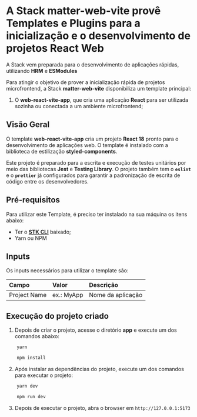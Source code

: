 # A Stack **matter-web-vite** provê Templates e Plugins para a inicialização e o desenvolvimento de projetos **React Web**

A Stack vem preparada para o desenvolvimento de aplicações rápidas, utilizando **HRM** e **ESModules**

Para atingir o objetivo de prover a inicialização rápida de projetos microfrontend, a Stack **matter-web-vite** disponibiliza um template principal:

1. O **web-react-vite-app**, que cria uma aplicação **React** para ser utilizada sozinha ou conectada a um ambiente microfrontend;

## **Visão Geral**

O template **web-react-vite-app** cria um projeto **React 18** pronto para o desenvolvimento de aplicações web. O template é instalado com a biblioteca de estilização **styled-components**.

Este projeto é preparado para a escrita e execução de testes unitários por meio das bibliotecas **Jest** e **Testing Library**. O projeto também tem o **`eslint`** e o **`prettier`** já configurados para garantir a padronização de escrita de código entre os desenvolvedores.

## Pré-requisitos

Para utilizar este Template, é preciso ter instalado na sua máquina os itens abaixo:  

- Ter o [**STK CLI**](https://stackspot.com.br/) baixado;  
- Yarn ou NPM

## Inputs

Os inputs necessários para utilizar o template são:

| **Campo**    | **Valor**     | **Descrição**              |
| :----------- | :------------ | :------------------------- |
| Project Name | ex.: MyApp    | Nome da aplicação          |

## Execução do projeto criado

1. Depois de criar o projeto, acesse o diretório **app** e execute um dos comandos abaixo:  

```bash
    yarn
```

```bash
    npm install
```

2. Após instalar as dependências do projeto, execute um dos comandos para executar o projeto:  

```bash
    yarn dev
```

```bash
    npm run dev
```

3. Depois de executar o projeto, abra o browser em `http://127.0.0.1:5173`
